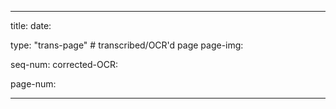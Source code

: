 
---

title: 
date:

type: "trans-page" # transcribed/OCR'd page
page-img:

seq-num:
corrected-OCR:

page-num:

---

